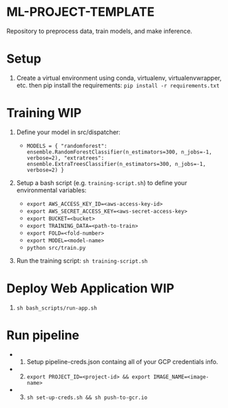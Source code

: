 # ML-PROJECT-TEMPLATE

Repository to preprocess data, train models, and make inference.

# Setup

1. Create a virtual environment using conda, virtualenv, virtualenvwrapper, etc. then pip install the requirements: `pip install -r requirements.txt`

# Training WIP

1. Define your model in src/dispatcher:
    - `MODELS = {
        "randomforest":
        ensemble.RandomForestClassifier(n_estimators=300, n_jobs=-1, verbose=2),
        "extratrees":
        ensemble.ExtraTreesClassifier(n_estimators=300, n_jobs=-1, verbose=2)
    }`

2. Setup a bash script (e.g. `training-script.sh`) to define your environmental variables:
    - `export AWS_ACCESS_KEY_ID=<aws-access-key-id>`
    - `export AWS_SECRET_ACCESS_KEY=<aws-secret-access-key>`
    - `export BUCKET=<bucket>`
    - `export TRAINING_DATA=<path-to-train>`
    - `export FOLD=<fold-number>`
    - `export MODEL=<model-name>`
    - `python src/train.py`

3. Run the training script: `sh training-script.sh`


# Deploy Web Application WIP

1. `sh bash_scripts/run-app.sh`

# Run pipeline

- 1. Setup pipeline-creds.json containg all of your GCP credentials info.

- 2. `export PROJECT_ID=<project-id> && export IMAGE_NAME=<image-name>`

- 3. `sh set-up-creds.sh && sh push-to-gcr.io`